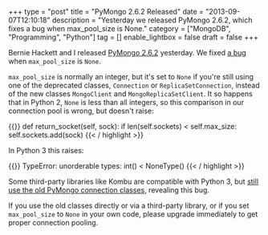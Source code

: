+++
type = "post"
title = "PyMongo 2.6.2 Released"
date = "2013-09-07T12:10:18"
description = "Yesterday we released PyMongo 2.6.2, which fixes a bug when max_pool_size is None."
category = ["MongoDB", "Programming", "Python"]
tag = []
enable_lightbox = false
draft = false
+++

<p>Bernie Hackett and I released <a href="https://pypi.python.org/pypi/pymongo/2.6.2">PyMongo 2.6.2</a> yesterday. We fixed <a href="https://jira.mongodb.org/browse/PYTHON-566">a bug</a> when <code>max_pool_size</code> is <code>None</code>.</p>
<p><code>max_pool_size</code> is normally an integer, but it's set to <code>None</code> if you're still using one of the deprecated classes, <code>Connection</code> or <code>ReplicaSetConnection</code>, instead of the new classes <code>MongoClient</code> and <code>MongoReplicaSetClient</code>. It so happens that in Python 2, <code>None</code> is less than all integers, so this comparison in our connection pool is wrong, but doesn't raise:</p>

{{<highlight python3>}}
def return_socket(self, sock):
    if len(self.sockets) < self.max_size:
        self.sockets.add(sock)
{{< / highlight >}}

<p>In Python 3 this raises:</p>

{{<highlight plain>}}
TypeError: unorderable types: int() < NoneType()
{{< / highlight >}}

<p>Some third-party libraries like Kombu are compatible with Python 3, but <a href="https://github.com/celery/kombu/issues/250">still use the old PyMongo connection classes</a>, revealing this bug.</p>
<p>If you use the old classes directly or via a third-party library, or if you set <code>max_pool_size</code> to <code>None</code> in your own code, please upgrade immediately to get proper connection pooling.</p>
